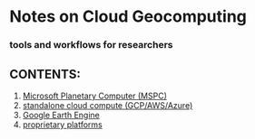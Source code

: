# Notes on Cloud Geocomputing
### tools and workflows for researchers

## CONTENTS:
1. [Microsoft Planetary Computer (MSPC)](erthward.github.io/mspc/mspc.md)
2. [standalone cloud compute (GCP/AWS/Azure)](erthward.github.io/gcp_aws_azure/gcp_azure_aws.md)
3. [Google Earth Engine](erthward.github.io/gee/gee.md)
4. [proprietary platforms](erthward.github.io/proprietary/proprietary.md)

